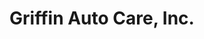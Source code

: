 ---
title: "Griffin Auto Care, Inc."
url: /west-palm-beach/griffin-auto-care-inc/
shop: car repair
---